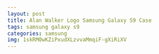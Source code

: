```yaml
---
layout: post
title: Alan Walker Logo Samsung Galaxy S9 Case
tags: samsung galaxy s9
categories: samsung
img: 1skRM0wKZiPxudXLzvvaMmqiF-gXiRiXV
---
```

